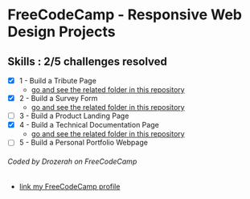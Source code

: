 # FreeCodeCamp - Responsive Web Design Projects

## Skills : 2/5 challenges resolved

- [x] 1 - Build a Tribute Page
    - [go and see the related folder in this repository](https://github.com/Drozerah/freeCodeCamp-work/tree/master/Responsive_Web_Design_Certification/Responsive_Web_Design_Projects/Build_a_Tribute_Page)
- [x] 2 - Build a Survey Form
    - [go and see the related folder in this repository](https://github.com/Drozerah/freeCodeCamp-work/tree/master/Responsive_Web_Design_Certification/Responsive_Web_Design_Projects/Build_a_Servey_Form)
- [ ] 3 - Build a Product Landing Page
- [x] 4 - Build a Technical Documentation Page
    - [go and see the related folder in this repository](https://github.com/Drozerah/freeCodeCamp-work/tree/master/Responsive_Web_Design_Certification/Responsive_Web_Design_Projects/Build_a_Technical_Documentation_Page)
- [ ] 5 - Build a Personal Portfolio Webpage

###### Coded by Drozerah on FreeCodeCamp

* [link my FreeCodeCamp profile](https://www.freecodecamp.org/drozerah)